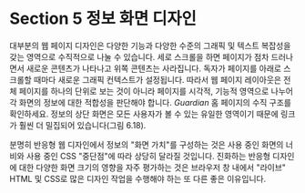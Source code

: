 # Section 5 정보 화면 디자인

대부분의 웹 페이지 디자인은 다양한 기능과 다양한 수준의 그래픽 및 텍스트 복잡성을 갖는 영역으로 수직적으로 나눌 수 있습니다. 세로 스크롤을 하면 페이지가 점차 드러나면서 새로운 콘텐츠가 나타나고 위쪽 콘텐츠는 사라집니다. 독자가 페이지를 아래로 스크롤할 때마다 새로운 그래픽 컨텍스트가 설정됩니다. 따라서 웹 페이지 레이아웃은 전체 페이지를 하나의 단위로 보는 것이 아니라 페이지를 시각적, 기능적 영역으로 나누어 각 화면의 정보에 대한 적합성을 판단해야 합니다. _Guardian_ 홈 페이지의 수직 구조를 확인하세요. 정보의 상단 화면은 모든 사용자가 볼 수 있는 유일한 영역이기 때문에 링크가 훨씬 더 밀집되어 있습니다(그림 6.18).

분명히 반응형 웹 디자인에서 정보의 "화면 가치"를 구성하는 것은 사용 중인 화면의 너비와 사용 중인 CSS "중단점"에 따라 상당히 달라질 것입니다. 진화하는 반응형 디자인에 대한 다양한 화면 크기의 영향을 자주 평가하는 것은 브라우저 창 내에서 "라이브" HTML 및 CSS로 많은 디자인 작업을 수행해야 하는 또 다른 좋은 이유입니다.
